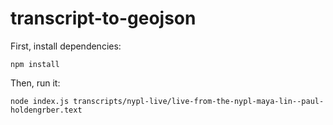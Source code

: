 # transcript-to-geojson

First, install dependencies:

    npm install

Then, run it:

    node index.js transcripts/nypl-live/live-from-the-nypl-maya-lin--paul-holdengrber.text
